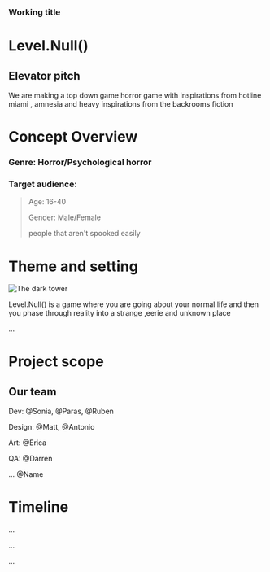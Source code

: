 ### Working title

# Level.Null()

## Elevator pitch

We are making a top down game horror game with inspirations from hotline miami , amnesia and heavy inspirations from the backrooms fiction

# Concept Overview

### Genre: Horror/Psychological horror

### Target audience:

> Age: 16-40
> 
> Gender: Male/Female
> 
> people that aren't spooked easily

# Theme and setting

![The dark tower](https://static.wikia.nocookie.net/backrooms/images/0/05/Thebackrooms.jpg/revision/latest/scale-to-width-down/1200?cb=20190608093553)

Level.Null() is a game where you are going about your normal life and then you phase through reality into a strange ,eerie and unknown place

...

# Project scope

## Our team

Dev: @Sonia, @Paras, @Ruben

Design: @Matt, @Antonio

Art: @Erica

QA: @Darren

... @Name


# Timeline

...

...

...

